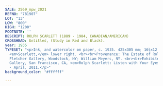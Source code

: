 ```yaml
---
SALE: 2569_mpw_2021
REFNO: "781907"
LOT: "13"
LOW: "800"
HIGH: "1200"
FOOTNOTE: ''
DESCRIPT: ROLPH SCARLETT (1889 - 1984, CANADIAN/AMERICAN)
CROSSHEAD: Untitled, (Study in Red and Black).
year: 1935
TYPESET: "<p>Ink, and watercolor on paper, c. 1935. 425x305 mm; 16¾x12 inches. Signed,
  <em>Scarlett,</em> lower right. <br><br>Provenance: The Estate of Rolph Scarlett;
  Fletcher Gallery, Woodstock, NY; William Meyers, NY. <br><br>Exhibited: Weinstein
  Gallery, San Francisco, CA, <em>Rolph Scarlett: Listen with Your Eyes</em>, March
  - April, 2011.</p>"
background_color: "#ffffff"

---
```

